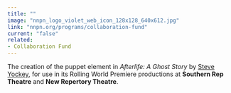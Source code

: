 ```yaml
---
title: ""
image: "nnpn_logo_violet_web_icon_128x128_640x612.jpg"
link: "nnpn.org/programs/collaboration-fund"
current: "false"
related:
- Collaboration Fund
---
```


The creation of the puppet element in *Afterlife: A Ghost Story* by [Steve Yockey](https://newplayexchange.org/users/158/steve-yockey), for use in its Rolling World Premiere productions at **Southern Rep Theatre** and **New Repertory Theatre**.


